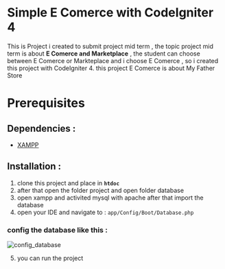 # Simple E Comerce with CodeIgniter 4
This is Project i created to submit project mid term , the topic project mid term is about **E Comerce and Marketplace** , the student can choose between E Comerce or Markteplace and i choose E Comerce , so i created this project with CodeIgniter 4. this project E Comerce is about My Father Store 

Prerequisites
=======
Dependencies :
-------
* [XAMPP](https://www.apachefriends.org/download.html) 

Installation :
-------
1. clone this project and place in **`htdoc`**
2. after that open the folder project and open folder database 
3. open xampp and activited mysql with apache  after that import the database 
4. open your IDE and navigate to : `app/Config/Boot/Database.php`

### config the database like this : 

![config_database](https://user-images.githubusercontent.com/69721453/232978249-6a7e8a5e-21ae-4256-b3e0-7ae2821b4283.jpg)

5. you can run the project 
